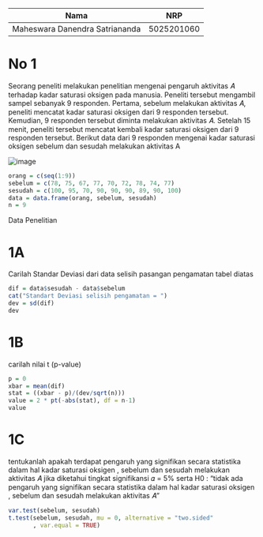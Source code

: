 Nama | NRP
---------- | ----------
Maheswara Danendra Satriananda | 5025201060

# No 1
Seorang peneliti melakukan penelitian mengenai pengaruh aktivitas 𝐴 terhadap
kadar saturasi oksigen pada manusia. Peneliti tersebut mengambil sampel
sebanyak 9 responden. Pertama, sebelum melakukan aktivitas 𝐴, peneliti mencatat
kadar saturasi oksigen dari 9 responden tersebut. Kemudian, 9 responden tersebut
diminta melakukan aktivitas 𝐴. Setelah 15 menit, peneliti tersebut mencatat kembali
kadar saturasi oksigen dari 9 responden tersebut. Berikut data dari 9 responden
mengenai kadar saturasi oksigen sebelum dan sesudah melakukan aktivitas A

![image](https://user-images.githubusercontent.com/73051874/170871152-874a6f3f-490c-4027-8d23-7fccb574b192.png)

```r
orang = c(seq(1:9))
sebelum = c(78, 75, 67, 77, 70, 72, 78, 74, 77)
sesudah = c(100, 95, 70, 90, 90, 90, 89, 90, 100)
data = data.frame(orang, sebelum, sesudah)
n = 9
```

Data Penelitian

# 1A
Carilah Standar Deviasi dari data selisih pasangan pengamatan tabel
diatas

```r
dif = data$sesudah - data$sebelum
cat("Standart Deviasi selisih pengamatan = ")
dev = sd(dif)
dev
```

# 1B
carilah nilai t (p-value)

```r
p = 0
xbar = mean(dif)
stat = ((xbar - p)/(dev/sqrt(n)))
value = 2 * pt(-abs(stat), df = n-1)
value
```

# 1C 
tentukanlah apakah terdapat pengaruh yang signifikan secara statistika
dalam hal kadar saturasi oksigen , sebelum dan sesudah melakukan
aktivitas 𝐴 jika diketahui tingkat signifikansi 𝛼 = 5% serta H0 : “tidak ada
pengaruh yang signifikan secara statistika dalam hal kadar saturasi
oksigen , sebelum dan sesudah melakukan aktivitas 𝐴”

```r
var.test(sebelum, sesudah)
t.test(sebelum, sesudah, mu = 0, alternative = "two.sided"
       , var.equal = TRUE)
```

